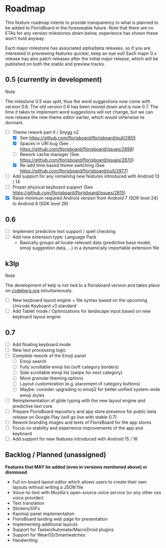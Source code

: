# Roadmap

This feature roadmap intents to provide transparency to what is planned to be added to FlorisBoard in the foreseeable future. Note that there are no ETAs for any version milestones down below, experience has shown these won't hold anyway.

Each major milestone has associated alpha/beta releases, so if you are interested in previewing features quicker, keep an eye out! Each major 0.x release has also patch releases after the initial major release, which will be published on both the stable and preview tracks.

## 0.5 (currently in development)

> [!NOTE]
> The milestone 0.5 was split, thus the word suggestions now come with version 0.6. The old version 0.6 has been moved down and is now 0.7. The time it takes to implement word suggestions will not change, but we can now release the new theme editor earlier, which would otherwise lie dormant.

- [ ] Theme rework part II / Snygg v2
  - [x] See https://github.com/florisboard/florisboard/pull/2855
  - [x] Spaces in URI bug (See https://github.com/florisboard/florisboard/issues/2898)
  - [ ] Rework cache manager (See https://github.com/florisboard/florisboard/issues/2870)
  - [x] Re-add time based theme switching (See https://github.com/florisboard/florisboard/pull/2977)
- [ ] Add support for any remaining new features introduced with Android 13 / 14
- [ ] Proper physical keyboard support (See https://github.com/florisboard/florisboard/issues/2815)
- [x] Raise minimum required Android version from Android 7 (SDK level 24) to Android 8 (SDK level 26)

## 0.6

- [ ] Implement predictive text support / spell checking
- [ ] Add new extension type: Language Pack
    - Basically groups all locale-relevant data (predictive base model, emoji suggestion data, ...)
      in a dynamically importable extension file

## k3lp

> [!NOTE]
> The development of kelp is not tied to a florisboard version and takes place on [codeberg.org](https://codeberg.org/k3lp/k3lp) simultaneously.

- [ ] New keyboard layout engine + file syntax based on the upcoming Unicode Keyboard v3 standard
- [ ] Add Tablet mode / Optimizations for landscape input based on new keyboard layout engine

## 0.7

- [ ] Add floating keyboard mode
- [ ] New text processing logic
- [ ] Complete rework of the Emoji panel
  - [ ] Emoji search
  - [ ] Fully scrollable emoji list (soft category borders)
  - [ ] Side scrollable emoji list (swipe for next category)
  - [ ] More granular theming options
  - [ ] Layout customization (e.g. placement of category buttons)
  - [ ] Maybe: consider upgrading to emoji2 for better unified system-wide emoji styles
- [ ] Reimplementation of glide typing with the new layout engine and predictive text core
- [ ] Prepare FlorisBoard repository and app store presence for public beta release on Google Play (will go live with stable 0.7)
- [ ] Rework branding images and texts of FlorisBoard for the app stores
- [ ] Focus on stability and experience improvements of the app and keyboard
- [ ] Add support for new features introduced with Android 15 / 16

## Backlog / Planned (unassigned)

**Features that MAY be added (even in versions mentioned above) or dismissed**

- Full on-board layout editor which allows users to create their own layouts without writing a JSON file
- Voice-to-text with Mozilla's open-source voice service (or any other oss voice provider)
- Text translation
- Stickers/GIFs
- Kaomoji panel implementation
- FlorisBoard landing web page for presentation
- Implementing additional layouts
- Support for Tasker/Automate/MacroDroid plugins
- Support for WearOS/Smartwatches
- Handwriting

